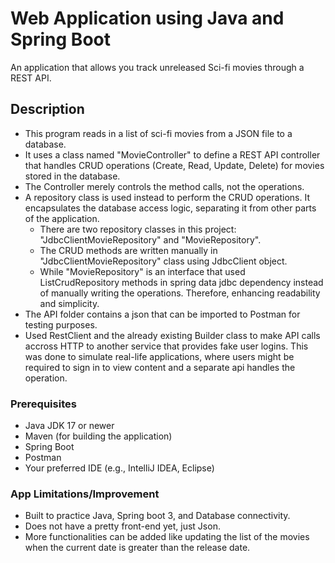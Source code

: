 # Web Application using Java and Spring Boot
An application that allows you track unreleased Sci-fi movies through a REST API.

## Description
- This program reads in a list of sci-fi movies from a JSON file to a database. 
- It uses a class named "MovieController" to define a REST API controller that handles CRUD operations (Create, Read, Update, Delete) for movies stored in the database.
- The Controller merely controls the method calls, not the operations.
- A repository class is used instead to perform the CRUD operations. It encapsulates the database access logic, separating it from other parts of the application.
  - There are two repository classes in this project: "JdbcClientMovieRepository" and "MovieRepository".
  - The CRUD methods are written manually in "JdbcClientMovieRepository" class using JdbcClient object.
  - While "MovieRepository" is an interface that used ListCrudRepository methods in spring data jdbc dependency instead of manually writing the operations. Therefore, enhancing readability and simplicity.
- The API folder contains a json that can be imported to Postman for testing purposes.
- Used RestClient and the already existing Builder class to make API calls accross HTTP to another service that provides fake user logins. This was done to simulate real-life applications, where users might be required to sign in to view content and a separate api handles the operation.
### Prerequisites
- Java JDK 17 or newer
- Maven (for building the application)
- Spring Boot
- Postman
- Your preferred IDE (e.g., IntelliJ IDEA, Eclipse)

### App Limitations/Improvement
- Built to practice Java, Spring boot 3, and Database connectivity.
- Does not have a pretty front-end yet, just Json.
- More functionalities can be added like updating the list of the movies when the current date is greater than the release date.

